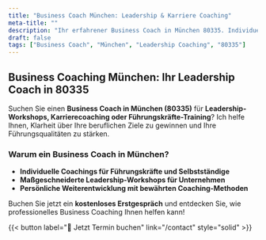 ```yaml
---
title: "Business Coach München: Leadership & Karriere Coaching"
meta-title: ""
description: "Ihr erfahrener Business Coach in München 80335. Individuelle Leadership-Workshops und Karriereberatung für Fach- und Führungskräfte."
draft: false
tags: ["Business Coach", "München", "Leadership Coaching", "80335"]
---
```


## Business Coaching München: Ihr Leadership Coach in 80335

Suchen Sie einen **Business Coach in München (80335)** für **Leadership-Workshops, Karrierecoaching oder Führungskräfte-Training**? Ich helfe Ihnen, Klarheit über Ihre beruflichen Ziele zu gewinnen und Ihre Führungsqualitäten zu stärken.

### Warum ein Business Coach in München?

- **Individuelle Coachings für Führungskräfte und Selbstständige**
- **Maßgeschneiderte Leadership-Workshops für Unternehmen**
- **Persönliche Weiterentwicklung mit bewährten Coaching-Methoden**

Buchen Sie jetzt ein **kostenloses Erstgespräch** und entdecken Sie, wie professionelles Business Coaching Ihnen helfen kann!

{{< button label="📅 Jetzt Termin buchen" link="/contact" style="solid" >}}
